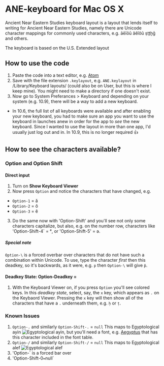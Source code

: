 ANE-keyboard for Mac OS X 
=======

Ancient Near Eastern Studies keyboard layout is a layout that lends itself to writing for Ancient Near Eastern Studies, namely there are Unicode character mappings for commonly used characters, e.g. āēīōū âêîôû ṣṭṯḫḡ and others.  

The keyboard is based on the U.S. Extended layout


## How to use the code
1. Paste the code into a text editor, e.g. [Atom](atom.io)
2. Save with the file extension `.keylayout`, e.g. `ANE.keylayout` in /Library/Keyboard layouts/ (could also be on User, but this is where I keep mine). You might need to make a directory if one doesn't exist. 
3. Now go to System Preferances > Keyboard and depending on your system (e.g. 10.9), there will be a way to add a new keyboard.
  * In 10.6, the full list of all keyboards were available and after enabling your new keyboard, you had to make sure an app you want to use the keyboard in launches anew in order for the app to *see* the new keyboard. Since I wanted to use the layout in more than one app, I'd usually just log out and in. In 10.9, this is no longer required :thumbsup:

## How to see the characters available? 
### Option and Option Shift
#### Direct input
1. Turn on **Show Keyboard Viewer** 
2. Now press `Option` and notice the characters that have changed, e.g. 
  * `Option-1` = ă
  * `Option-2` = ŏ
  * `Option-3` = ĕ
3. Do the same now with 'Option-Shift' and you'll see not only some characters capitalize, but also, e.g. on the number row, characters like 'Option-Shift-4` = ᵉ, or 'Option-Shift-5' = ə. 

##### Special note
`Option-\` is a forced overbar over characters that do not have such a combination within Unicode. To use, type the character *first* then this deadkey, so it's backwards, as it were, e.g. `p` then `Option-\` will give `p̄`. 

#### Deadkey State: Option-Deadkey = 
1. With the Keyboard Viewer on, if you press `Option` you'll see colored keys. In this *deadkey state*, select, say, the `x` key, which appears as `.` on the Keybaord Viewer. Pressing the `x` key will then show all of the characters that have a  `.` underneath them, e.g. `ḥ` or `ṭ`. 


### Known Issues
1. `Option-.` and similarly `Option-Shift-.` = `null` This maps to Egyptological ayin ![Egyptological ayin](http://upload.wikimedia.org/wikipedia/commons/3/3d/U-A725_LATIN_SMALL_LETTER_EGYPTOLOGICAL_AIN.gif), but you'll need a font, e.g. [Aegyptus](http://users.teilar.gr/~g1951d/) that has this character included in the font table. 
2. `Option-/` and similarly `Option-Shift-/` = `null` This maps to Egyptological alef ![Egyptological alef](http://upload.wikimedia.org/wikipedia/commons/a/a6/U-A723_LATIN_SMALL_LETTER_EGYPTOLOGICAL_ALEF.gif)
2. 'Option-\` is a forced bar over
3. 'Option-Shift-0` = `null`  

